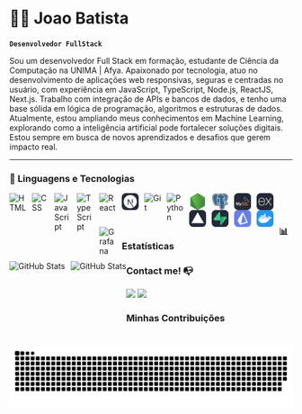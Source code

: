 # 🙋‍♂️ Joao Batista

**`Desenvolvedor FullStack`**

Sou um desenvolvedor Full Stack em formação, estudante de Ciência da Computação na UNIMA | Afya. Apaixonado por tecnologia, atuo no desenvolvimento de aplicações web responsivas, seguras e centradas no usuário, com experiência em JavaScript, TypeScript, Node.js, ReactJS, Next.js. Trabalho com integração de APIs e bancos de dados, e tenho uma base sólida em lógica de programação, algoritmos e estruturas de dados. Atualmente, estou ampliando meus conhecimentos em Machine Learning, explorando como a inteligência artificial pode fortalecer soluções digitais. Estou sempre em busca de novos aprendizados e desafios que gerem impacto real.

---

### 🤖 Linguagens e Tecnologias

<img 
    align="left" 
    alt="HTML"
    title="HTML" 
    width="30px" 
    style="padding-right: 10px;" 
    src="https://cdn.jsdelivr.net/gh/devicons/devicon@latest/icons/html5/html5-original.svg" 
/>
<img 
    align="left" 
    alt="CSS" 
    title="CSS"
    width="30px" 
    style="padding-right: 10px;" 
    src="https://cdn.jsdelivr.net/gh/devicons/devicon@latest/icons/css3/css3-original.svg" 
/>
<img 
    align="left" 
    alt="JavaScript" 
    title="JavaScript"
    width="30px" 
    style="padding-right: 10px;" 
    src="https://cdn.jsdelivr.net/gh/devicons/devicon@latest/icons/javascript/javascript-original.svg" 
/>
<img 
    align="left" 
    alt="TypeScript"
    title="TypeScript" 
    width="30px" 
    style="padding-right: 10px;" 
    src="https://cdn.jsdelivr.net/gh/devicons/devicon@latest/icons/typescript/typescript-original.svg" 
/>
<img 
    align="left" 
    alt="React"
    title="React" 
    width="30px" 
    style="padding-right: 10px;" 
    src="https://cdn.jsdelivr.net/gh/devicons/devicon@latest/icons/react/react-original.svg" 
/>
<img 
    align="left" 
    alt="Next.js" 
    title="Next.js"
    width="30px" 
    style="padding-right: 10px;" 
    src="https://github.com/tandpfun/skill-icons/blob/main/icons/NextJS-Dark.svg" 
/>
<img 
    align="left" 
    alt="Git" 
    title="Git"
    width="30px" 
    style="padding-right: 10px;" 
    src="https://cdn.jsdelivr.net/gh/devicons/devicon@latest/icons/git/git-original.svg" 
/>
<img 
    align="left" 
    alt="Python" 
    title="Python"
    width="30px" 
    style="padding-right: 10px;" 
    src="https://cdn.jsdelivr.net/gh/devicons/devicon@latest/icons/python/python-original.svg" 
/>
<img 
    align="left" 
    alt="Node.Js" 
    title="Node.Js"
    width="30px" 
    style="padding-right: 10px;" 
    src="https://github.com/devicons/devicon/blob/v2.16.0/icons/nodejs/nodejs-original.svg" 
/>
<img 
    align="left" 
    alt="PostgreSql" 
    title="PostgreSql"
    width="30px" 
    style="padding-right: 10px;" 
    src="https://github.com/devicons/devicon/blob/v2.16.0/icons/postgresql/postgresql-original.svg" 
/>
<img 
    align="left" 
    alt="MySql" 
    title="MySql"
    width="30px" 
    style="padding-right: 10px;" 
    src="https://github.com/tandpfun/skill-icons/blob/main/icons/MySQL-Dark.svg" 
/>
<img 
    align="left" 
    alt="Express.Js" 
    title="Express.Js"
    width="30px" 
    style="padding-right: 10px;" 
    src="https://github.com/tandpfun/skill-icons/blob/main/icons/ExpressJS-Dark.svg" 
/>
<img 
    align="left" 
    alt="Vercel" 
    title="Vercel"
    width="30px" 
    style="padding-right: 10px;" 
    src="https://github.com/tandpfun/skill-icons/blob/main/icons/Vercel-Dark.svg" 
/>
<img 
    align="left" 
    alt="Supabase" 
    title="Supabase"
    width="30px" 
    style="padding-right: 10px;" 
    src="https://github.com/tandpfun/skill-icons/blob/main/icons/Supabase-Dark.svg" 
/>
<img 
    align="left" 
    alt="Prisma" 
    title="PrismaORM"
    width="30px" 
    style="padding-right: 10px;" 
    src="https://github.com/tandpfun/skill-icons/blob/main/icons/Prisma.svg" 
/>
<img 
    align="left" 
    alt="Docker" 
    title="Docker"
    width="30px" 
    style="padding-right: 10px;" 
    src="https://github.com/tandpfun/skill-icons/blob/main/icons/Docker.svg" 
/>
<img 
    align="left" 
    alt="Grafana" 
    title="Grafana"
    width="30px" 
    style="padding-right: 10px;" 
    src="https://cdn.jsdelivr.net/gh/devicons/devicon/icons/grafana/grafana-original.svg"
/>
<br/>
<br/>

### 📊 Estatísticas

<p>
  <img 
    align="left" 
    alt="GitHub Stats" 
    height="150" 
    style="padding-right: 10px;" 
    src="https://github-readme-stats.vercel.app/api?username=Joaobneto1&show_icons=true&theme=tokyonight&include_all_commits=true&locale=pt-br" 
  />

<img 
      align="left" 
      alt="GitHub Stats" 
      height="150" 
      src="https://github-readme-stats.vercel.app/api/top-langs/?username=Joaobneto1&theme=tokyonight&layout=compact&custom_title=Tecnologias&langs_count=9" 
  />

</p>

### Contact me! 📭
<div>
<a href="https://www.linkedin.com/in/joaobatista011" target="_blank"><img src="https://img.shields.io/badge/-LinkedIn-%230077B5?style=for-the-badge&logo=linkedin&logoColor=white" target="_blank"></a>
<a href = "mailto:joaobnmkt@gmail.com"> <img src="https://img.shields.io/badge/-Gmail-%23333?style=for-the-badge&logo=gmail&logoColor=white" target="_blank"></a>
</div>

### Minhas Contribuições
<div align="center">

![snake gif](https://github.com/Joaobneto1/Joaobneto1/blob/output/github-snake-dark.svg)
</div>
